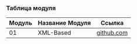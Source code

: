 ### Таблица модуля

| Модуль | Название Модуля        | Ссылка                                     |
|--------|------------------------|-------------------------------------------|
| 01     | XML-Based                | [github.com](./01_XML-Based/01_UI_компоненты/01.md)     |
